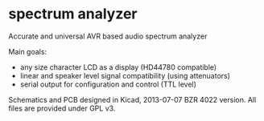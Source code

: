 spectrum analyzer
========

Accurate and universal AVR based audio spectrum analyzer

Main goals:
* any size character LCD as a display (HD44780 compatible)
* linear and speaker level signal compatibility (using attenuators)
* serial output for configuration and control (TTL level)

Schematics and PCB designed in Kicad, 2013-07-07 BZR 4022 version. All files are provided under GPL v3. 
